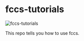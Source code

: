 # fccs-tutorials

![fccs-tutorials](https://github.com/Wxz234/fccs-tutorials/actions/workflows/cmake.yml/badge.svg)

This repo tells you how to use fccs.
